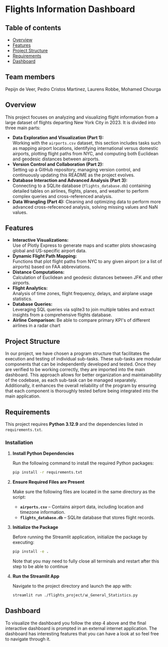 # Flights Information Dashboard
## Table of contents
- [Overview](#overview)
- [Features](#features)
- [Project Structure](#project-structure)
- [Requirements](#requirements)
- [Dashboard](#dashboard)
## Team members

Pepijn de Veer, Pedro Cristos Martinez, Laurens Robbe, Mohamed Chourga

## Overview

This project focuses on analyzing and visualizing flight information from a large dataset of flights departing New York City in 2023. It is divided into three main parts:
- **Data Exploration and Visualization (Part 1):**  
  Working with the `airports.csv` dataset, this section includes tasks such as mapping airport locations, identifying international versus domestic airports, plotting flight paths from NYC, and computing both Euclidean and geodesic distances between airports.
- **Version Control and Collaboration (Part 2):**  
  Setting up a GitHub repository, managing version control, and continuously updating this README as the project evolves.
- **Database Interaction and Advanced Analysis (Part 3):**  
  Connecting to a SQLite database (`flights_database.db`) containing detailed tables on airlines, flights, planes, and weather to perform complex queries and cross-referenced analysis.
- **Data Wrangling (Part 4):**
  Cleaning and optimizing data to perform more advanced cross-refecenced analysis, solving missing values and NaN values.

## Features

- **Interactive Visualizations:**  
  Use of Plotly Express to generate maps and scatter plots showcasing global and US-specific airport data.
- **Dynamic Flight Path Mapping:**  
  Functions that plot flight paths from NYC to any given airport (or a list of airports) based on FAA abbreviations.
- **Distance Computations:**  
  Calculation of Euclidean and geodesic distances between JFK and other airports.
- **Flight Analytics:**  
  Analysis of time zones, flight frequency, delays, and airplane usage statistics.
- **Database Queries:**  
  Leveraging SQL queries via sqlite3 to join multiple tables and extract insights from a comprehensive flights database.
- **Airline Comparison:**
  Be able to compare primary KPI's of different airlines in a radar chart

## Project Structure

In our project, we have chosen a program structure that facilitates the execution and testing of individual sub-tasks. These sub-tasks are modular components that can be independently developed and tested. Once they are verified to be working correctly, they are imported into the main dashboard. This approach allows for better organization and maintainability of the codebase, as each sub-task can be managed separately. Additionally, it enhances the overall reliability of the program by ensuring that each component is thoroughly tested before being integrated into the main application.

## Requirements

This project requires **Python 3.12.9** and the dependencies listed in `requirements.txt`.

### Installation
1. **Install Python Dependencies**

   Run the following command to install the required Python packages:

   ```bash
   pip install -r requirements.txt
   ```

2. **Ensure Required Files are Present**

   Make sure the following files are located in the same directory as the script:

   - **`airports.csv`** – Contains airport data, including location and timezone information.
   - **`flights_database.db`** – SQLite database that stores flight records.

3. **Initialize the Package**

   Before running the Streamlit application, initialize the package by executing:

   ```bash
   pip install -e .
   ```

   Note that you may need to fully close all terminals and restart after this step to be able to continue

4. **Run the Streamlit App**

   Navigate to the project directory and launch the app with:

   ```bash
   streamlit run ./flights_project/📊_General_Statistics.py
   ```

## Dashboard

To visualize the dashboard you follow the step 4 above and the final interactive dashboard is prompted in an external internet
application. The dashboard has interesting features that you can have a look at so feel free to navigate through it.
